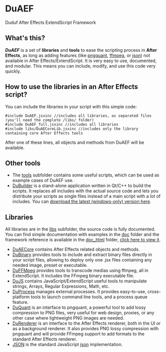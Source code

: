 # DuAEF
Duduf After Effects ExtendScript Framework

## What's this?

***DuAEF*** is a set of **libraries** and **tools** to ease the scripting process in **After Effects**, as long as adding features (like [pngquant](https://pngquant.org/), [ffmpeg](https://ffmpeg.org/), or [json](http://json.org/)) not available in After Effects/ExtendScript.
It is very easy to use, documented, and modular. This means you can include, modify, and use this code very quickly.

## How to use the libraries in an After Effects script?

You can include the libraries in your script with this simple code:

    #include DuAEF.jsxinc //includes all libraries, as separated files (you'll need the complete /libs/ folder)
    #include DuAEF_full.jsxinc //includes all libraries
    #include libs/DuAECoreLib.jsxinc //includes only the library containing core After Effects tools
    
After one of these lines, all objects and methods from DuAEF will be available.
    
## Other tools

- The [tools](https://github.com/Rainbox-dev/DuAEF/tree/master/tools) subfolder contains some useful scripts, which can be used as example cases of DuAEF use.
- [DuBuilder](https://github.com/Rainbox-dev/DuAEF/tree/master/DuBuilder) is a stand-alone application written in Qt/C++ to build the scripts. It replaces all includes with the actual source code and lets you distribute your scripts as single files instead of a main script with a lot of includes.
You can [download the latest (windows-only) version here](https://rainboxprod.coop/downloads/duaef/DuBuilder_0.0.1-Alpha_win64.zip).

## Libraries

All libraries are in the [libs](libs) subfolder, the source code is fully documented. You can find simple documentation with examples in the [doc](doc) folder and the framework reference is available in the [doc_html](doc_html) folder, [click here to view it](http://htmlpreview.github.io/?https://github.com/Rainbox-dev/DuAEF/blob/master/doc_html/index.html).

- [DuAECore](https://github.com/Rainbox-dev/DuAEF/blob/master/libs/DuAECoreLib.jsxinc) contains After Effects related objects and methods.
- [DuBinary](https://github.com/Rainbox-dev/DuAEF/blob/master/libs/DuBinaryLib.jsxinc) provides tools to include and extract binary files directly in your script files, allowing to deploy only one .jsx files containing any needed image, preset or executable.
- [DuFFMpeg](https://github.com/Rainbox-dev/DuAEF/blob/master/libs/DuFFMpegLib.jsxinc) provides tools to transcode medias using ffmpeg, all in ExtendScript. It includes the FFmpeg binary executable file.
- [DuJS](https://github.com/Rainbox-dev/DuAEF/blob/master/libs/DuJSLib.jsxinc) contains JavaScript/ExtendScript useful tools to manipulate strings, Arrays, Regular Expressions, Math, etc.
- [DuProcess](https://github.com/Rainbox-dev/DuAEF/blob/master/libs/DuProcessLib.jsxinc) manages external processes. It provides easy-to-use, cross-platform tools to launch command line tools, and a process queue feature.
- [DuQuant](https://github.com/Rainbox-dev/DuAEF/blob/master/libs/DuQuantLib.jsxinc) is an interface to pngquant, a powerful tool to add lossy compression to PNG files, very useful for web design, proxies, or any other case where lightweight PNG images are needed.
- [DuRenderer](https://github.com/Rainbox-dev/DuAEF/blob/master/libs/DuRendererLib.jsxinc) is an interface to the After Effects renderer, both in the UI or as a background renderer. It also provides PNG lossy compression with pngquant and will provide FFmpeg support to add formats to the standard After Effects renderer.
- [JSON](https://github.com/Rainbox-dev/DuAEF/blob/master/libs/JSON.jsxinc) is the standard JavaScript [json](http://json.org) implementation.
